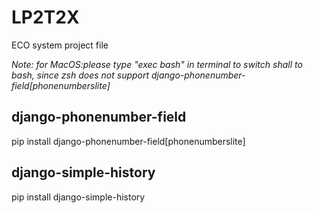 # LP2T2X
ECO system project file


*Note: for MacOS:please type "exec bash" in terminal to switch shall to bash, 
since zsh does not support  django-phonenumber-field[phonenumberslite]*

## django-phonenumber-field
pip install django-phonenumber-field[phonenumberslite]

## django-simple-history
pip install django-simple-history
